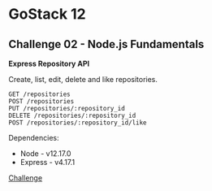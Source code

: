 # GoStack 12
## Challenge 02 - Node.js Fundamentals

**Express Repository API**

Create, list, edit, delete and like repositories.

```
GET /repositories
POST /repositories
PUT /repositories/:repository_id
DELETE /repositories/:repository_id
POST /repositories/:repository_id/like
```

Dependencies:

* Node - v12.17.0
* Express - v4.17.1

[Challenge](https://github.com/Rocketseat/bootcamp-gostack-desafios/tree/master/desafio-conceitos-nodejs)
